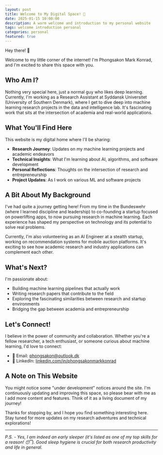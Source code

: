 ```yaml
---
layout: post
title: Welcome to My Digital Space! 🚀
date: 2025-01-15 10:00:00
description: A warm welcome and introduction to my personal website
tags: welcome introduction personal
categories: personal
featured: true
---
```


Hey there! 👋

Welcome to my little corner of the internet! I'm Phongsakon Mark Konrad, and I'm excited to share this space with you.

## Who Am I?

Nothing very special here, just a normal guy who likes deep learning. Currently, I'm working as a Research Assistant at Syddansk Universitet (University of Southern Denmark), where I get to dive deep into machine learning research projects in the data and intelligence lab. It's fascinating work that sits at the intersection of academia and real-world applications.

## What You'll Find Here

This website is my digital home where I'll be sharing:

- **Research Journey**: Updates on my machine learning projects and academic endeavors
- **Technical Insights**: What I'm learning about AI, algorithms, and software development
- **Personal Reflections**: Thoughts on the intersection of research and entrepreneurship
- **Project Updates**: As I work on various ML and software projects

## A Bit About My Background

I've had quite a journey getting here! From my time in the Bundeswehr (where I learned discipline and leadership) to co-founding a startup focused on powerlifting apps, to now pursuing research in machine learning. Each experience has shaped my perspective on technology and its potential to solve real problems.

Currently, I'm also volunteering as an AI Engineer at a stealth startup, working on recommendation systems for mobile auction platforms. It's exciting to see how academic research and industry applications can complement each other.

## What's Next?

I'm passionate about:
- Building machine learning pipelines that actually work
- Writing research papers that contribute to the field
- Exploring the fascinating similarities between research and startup environments
- Bridging the gap between academia and entrepreneurship

## Let's Connect!

I believe in the power of community and collaboration. Whether you're a fellow researcher, a tech enthusiast, or someone curious about machine learning, I'd love to connect:

- 📧 Email: [phongsakon@outlook.dk](mailto:phongsakon@outlook.dk)
- 💼 LinkedIn: [linkedin.com/in/phongsakonmarkkonrad](https://linkedin.com/in/phongsakonmarkkonrad)

## A Note on This Website

You might notice some "under development" notices around the site. I'm continuously updating and improving this space, so please bear with me as I add more content and features. Think of it as a living document of my journey!

Thanks for stopping by, and I hope you find something interesting here. Stay tuned for more updates on my research adventures and technical explorations!

---

*P.S. - Yes, I am indeed an early sleeper (it's listed as one of my top skills for a reason! 😴). Good sleep hygiene is crucial for both research productivity and life in general.* 